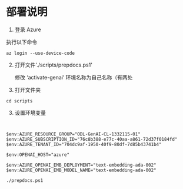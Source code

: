 # 部署说明
 

1. 登录 Azure 

执行以下命令 
```
az login --use-device-code 
```


2. 打开文件'./scripts/prepdocs.ps1'

    修改 ‘activate-genai’ 环境名称为自己名称（有两处

2. 打开文件夹

```pwsh
cd scripts
```



3. 设置环境变量

```


$env:AZURE_RESOURCE_GROUP="ODL-GenAI-CL-1332115-01"
$env:AZURE_SUBSCRIPTION_ID="76c8b388-e77c-40aa-a861-72d37f0184fd"
$env:AZURE_TENANT_ID="704dc9af-1950-40f9-80df-7d85b43741b4"

$env:OPENAI_HOST="azure"

$env:AZURE_OPENAI_EMB_DEPLOYMENT="text-embedding-ada-002"
$env:AZURE_OPENAI_EMB_MODEL_NAME="text-embedding-ada-002"

```


```
./prepdocs.ps1
```